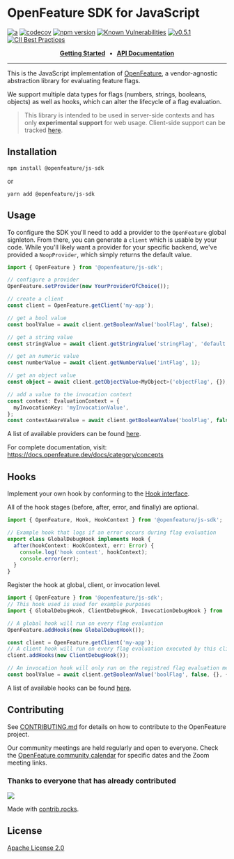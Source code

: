 # OpenFeature SDK for JavaScript

[![a](https://img.shields.io/badge/slack-%40cncf%2Fopenfeature-brightgreen?style=flat&logo=slack)](https://cloud-native.slack.com/archives/C0344AANLA1)
[![codecov](https://codecov.io/gh/open-feature/js-sdk/branch/main/graph/badge.svg?token=3DC5XOEHMY)](https://codecov.io/gh/open-feature/js-sdk)
[![npm version](https://badge.fury.io/js/@openfeature%2Fjs-sdk.svg)](https://badge.fury.io/js/@openfeature%2Fjs-sdk)
[![Known Vulnerabilities](https://snyk.io/test/github/open-feature/js-sdk/badge.svg)](https://snyk.io/test/github/open-feature/js-sdk)
[![v0.5.1](https://img.shields.io/static/v1?label=Specification&message=v0.5.1&color=yellow)](https://github.com/open-feature/spec/tree/v0.5.1)
[![CII Best Practices](https://bestpractices.coreinfrastructure.org/projects/6594/badge)](https://bestpractices.coreinfrastructure.org/projects/6594)

<p align="center">
  <strong>
    <a href="https://docs.openfeature.dev/docs/tutorials/getting-started/node">Getting Started<a/>
    &nbsp;&nbsp;&bull;&nbsp;&nbsp;
    <a href="https://open-feature.github.io/js-sdk">API Documentation<a/>
  </strong>
</p>

---

This is the JavaScript implementation of [OpenFeature][openfeature-website], a vendor-agnostic abstraction library for evaluating feature flags.

We support multiple data types for flags (numbers, strings, booleans, objects) as well as hooks, which can alter the lifecycle of a flag evaluation.

> This library is intended to be used in server-side contexts and has only **experimental support** for web usage. Client-side support can be tracked [here][client-side-github-issue].

## Installation

```shell
npm install @openfeature/js-sdk
```

or

```shell
yarn add @openfeature/js-sdk
```

## Usage

To configure the SDK you'll need to add a provider to the `OpenFeature` global signleton. From there, you can generate a `client` which is usable by your code. While you'll likely want a provider for your specific backend, we've provided a `NoopProvider`, which simply returns the default value.

```typescript
import { OpenFeature } from '@openfeature/js-sdk';

// configure a provider
OpenFeature.setProvider(new YourProviderOfChoice());

// create a client
const client = OpenFeature.getClient('my-app');

// get a bool value
const boolValue = await client.getBooleanValue('boolFlag', false);

// get a string value
const stringValue = await client.getStringValue('stringFlag', 'default');

// get an numeric value
const numberValue = await client.getNumberValue('intFlag', 1);

// get an object value
const object = await client.getObjectValue<MyObject>('objectFlag', {});

// add a value to the invocation context
const context: EvaluationContext = {
  myInvocationKey: 'myInvocationValue',
};
const contextAwareValue = await client.getBooleanValue('boolFlag', false, context);
```

A list of available providers can be found [here][server-side-artifacts].

For complete documentation, visit: https://docs.openfeature.dev/docs/category/concepts

## Hooks

Implement your own hook by conforming to the [Hook interface][hook-interface].

All of the hook stages (before, after, error, and finally) are optional.

```typescript
import { OpenFeature, Hook, HookContext } from '@openfeature/js-sdk';

// Example hook that logs if an error occurs during flag evaluation
export class GlobalDebugHook implements Hook {
  after(hookContext: HookContext, err: Error) {
    console.log('hook context', hookContext);
    console.error(err);
  }
}
```

Register the hook at global, client, or invocation level.

```typescript
import { OpenFeature } from '@openfeature/js-sdk';
// This hook used is used for example purposes
import { GlobalDebugHook, ClientDebugHook, InvocationDebugHook } from './debug-hook';

// A global hook will run on every flag evaluation
OpenFeature.addHooks(new GlobalDebugHook());

const client = OpenFeature.getClient('my-app');
// A client hook will run on every flag evaluation executed by this client
client.addHooks(new ClientDebugHook());

// An invocation hook will only run on the registred flag evaluation method
const boolValue = await client.getBooleanValue('boolFlag', false, {}, { hooks: [new InvocationDebugHook()] });
```

A list of available hooks can be found [here][server-side-artifacts].

## Contributing

See [CONTRIBUTING.md](CONTRIBUTING.md) for details on how to contribute to the OpenFeature project.

Our community meetings are held regularly and open to everyone. Check the [OpenFeature community calendar](https://calendar.google.com/calendar/u/0?cid=MHVhN2kxaGl2NWRoMThiMjd0b2FoNjM2NDRAZ3JvdXAuY2FsZW5kYXIuZ29vZ2xlLmNvbQ) for specific dates and the Zoom meeting links.

### Thanks to everyone that has already contributed

<a href="https://github.com/open-feature/js-sdk/graphs/contributors">
  <img src="https://contrib.rocks/image?repo=open-feature/js-sdk" />
</a>

Made with [contrib.rocks](https://contrib.rocks).

## License

[Apache License 2.0](LICENSE)

[openfeature-website]: https://openfeature.dev
[server-side-artifacts]: https://docs.openfeature.dev/docs/reference/technologies/server/javascript
[hook-interface]: https://open-feature.github.io/js-sdk/interfaces/Hook.html
[client-side-github-issue]: https://github.com/open-feature/spec/issues/167
